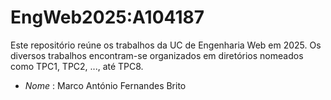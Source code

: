# EngWeb2025:A104187
Este repositório reúne os trabalhos da UC de Engenharia Web em 2025. Os diversos trabalhos encontram-se organizados em diretórios nomeados como TPC1, TPC2, ..., até TPC8.

- *Nome* : Marco António Fernandes Brito

